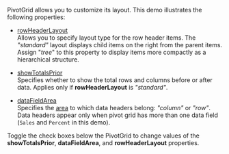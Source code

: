 PivotGrid allows you to customize its layout. This demo illustrates the following properties:

- [rowHeaderLayout](/Documentation/ApiReference/UI_Components/dxPivotGrid/Configuration/#rowHeaderLayout)            
Allows you to specify layout type for the row header items. The *"standard"* layout displays child items on the right from the parent items. Assign "*tree*" to this property to display items more compactly as a hierarchical structure. 

- [showTotalsPrior](/Documentation/ApiReference/UI_Components/dxPivotGrid/Configuration/#showTotalsPrior)        
Specifies whether to show the total rows and columns before or after data. Applies only if **rowHeaderLayout** is *"standard"*.

- [dataFieldArea](/Documentation/ApiReference/UI_Components/dxPivotGrid/Configuration/#dataFieldArea)     
Specifies the [area](/Documentation/ApiReference/Data_Layer/PivotGridDataSource/Configuration/fields/#area) to which data headers belong: *"column"* or *"row"*. Data headers appear only when pivot grid has more than one data field (`Sales` and `Percent` in this demo). 

Toggle the check boxes below the PivotGrid to change values of the **showTotalsPrior**, **dataFieldArea**, and **rowHeaderLayout** properties.
